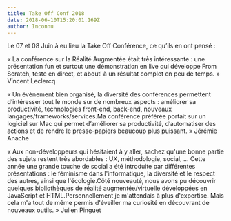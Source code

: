 ```yaml
---
title: Take Off Conf 2018
date: 2018-06-10T15:20:01.169Z
author: Inconnu
---
```


Le 07 et 08 Juin à eu lieu la Take Off Conférence, ce qu’ils en ont pensé : ​

« La conférence sur la Réalité Augmentée était très intéressante : une présentation fun et surtout une démonstration en live qui développe From Scratch, teste en direct, et abouti à un résultat complet en peu de temps. » Vincent Leclercq​

« Un évènement bien organisé, la diversité des conférences permettent d’intéresser tout le monde sur de nombreux aspects : améliorer sa productivité, technologies front-end, back-end, nouveaux langages/frameworks/services.​Ma conférence préférée portait sur un logiciel sur Mac qui permet d’améliorer sa productivité, d’automatiser des actions et de rendre le presse-papiers beaucoup plus puissant. » Jérémie Anache                                                                          ​

« Aux non-développeurs qui hésitaient à y aller, sachez qu'une bonne partie des sujets restent très abordables : UX, méthodologie, social, ... ​Cette année une grande touche de social a été introduite par différentes présentations : le féminisme dans l'informatique, la diversité et le respect des autres, ainsi que l'écologie.​Côté nouveauté, nous avons pu découvrir quelques bibliothèques de réalité augmentée/virtuelle développées en JavaScript et HTML.​Personnellement je m'attendais à plus d'expertise. Mais cela m'a tout de même permis d'éveiller ma curiosité en découvrant de nouveaux outils. »  Julien Pinguet​

​
